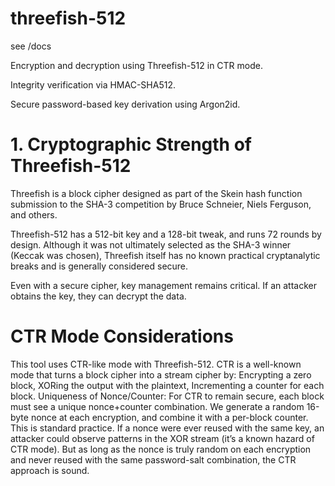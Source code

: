 # threefish-512


see /docs


Encryption and decryption using Threefish-512 in CTR mode.

Integrity verification via HMAC-SHA512.

Secure password-based key derivation using Argon2id.

# 1. Cryptographic Strength of Threefish-512
Threefish is a block cipher designed as part of the Skein hash function submission to the SHA-3 competition by Bruce Schneier, Niels Ferguson, and others.

Threefish-512 has a 512-bit key and a 128-bit tweak, and runs 72 rounds by design. Although it was not ultimately selected as the SHA-3 winner (Keccak was chosen), Threefish itself has no known practical cryptanalytic breaks and is generally considered secure.

Even with a secure cipher, key management remains critical. If an attacker obtains the key, they can decrypt the data.

 # CTR Mode Considerations
This tool uses CTR-like mode with Threefish-512. CTR is a well-known mode that turns a block cipher into a stream cipher by:
Encrypting a zero block,
XORing the output with the plaintext,
Incrementing a counter for each block.
Uniqueness of Nonce/Counter: For CTR to remain secure, each block must see a unique nonce+counter combination. We generate a random 16-byte nonce at each encryption, and combine it with a per-block counter. This is standard practice. If a nonce were ever reused with the same key, an attacker could observe patterns in the XOR stream (it’s a known hazard of CTR mode). But as long as the nonce is truly random on each encryption and never reused with the same password-salt combination, the CTR approach is sound.
